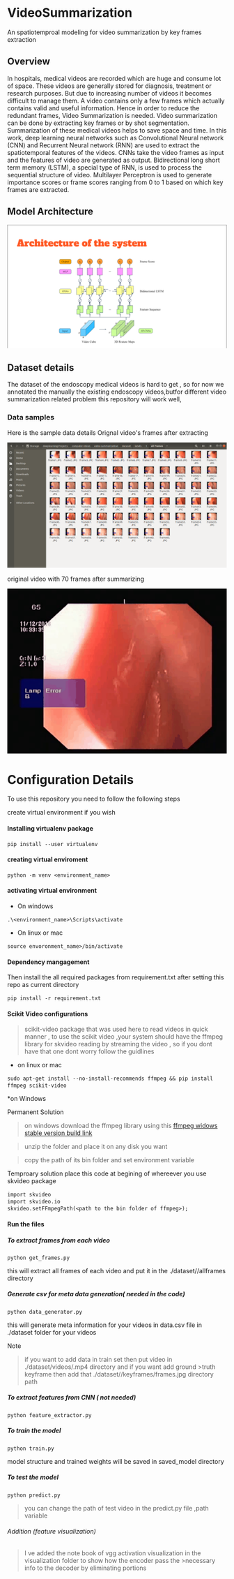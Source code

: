# VideoSummarization
An spatiotemproal modeling for video summarization by key frames extraction 

## Overview
In hospitals, medical videos are recorded which are huge and consume
lot of space. These videos are generally stored for diagnosis, treatment or
research purposes. But due to increasing number of videos it becomes difficult to
manage them. A video contains only a few frames which actually contains valid
and useful information. Hence in order to reduce the redundant frames, Video
Summarization is needed. Video summarization can be done by extracting key
frames or by shot segmentation. Summarization of these medical videos helps to
save space and time. In this  work, deep learning neural networks such as
Convolutional Neural network (CNN) and Recurrent Neural network (RNN) are
used to extract the spatiotemporal features of the videos. CNNs take the video
frames as input and the features of video are generated as output. Bidirectional
long short term memory (LSTM), a special type of RNN, is used to process the
sequential structure of video. Multilayer Perceptron is used to generate
importance scores or frame scores ranging from 0 to 1 based on which key
frames are extracted.

## Model Architecture
![Model image](https://raw.githubusercontent.com/vinotharjun/VideoSummarization/master/images/Screenshot%20from%202020-02-06%2009-01-11.png)

## Dataset details
The dataset of the endoscopy medical videos  is hard to get , so for now we annotated the manually the existing endoscopy videos,butfor different video summarization related problem this repository will work well,

### Data samples
Here is the sample data  details
Orignal video's frames after extracting 

![](https://raw.githubusercontent.com/vinotharjun/VideoSummarization/master/images/Screenshot%20from%202020-02-07%2008-31-01.png)

original video with 70 frames after summarizing 

![watch video](https://raw.githubusercontent.com/vinotharjun/VideoSummarization/master/results/result%20video.gif)

# Configuration Details

To use this repository you need to follow the following steps

create virtual environment if you wish
#### Installing virtualenv package 
```
pip install --user virtualenv
```
#### creating virtual enviroment
```
python -m venv <environment_name>
```
#### activating virtual environment
* On windows
```
.\<environment_name>\Scripts\activate

```
* On linux or mac
```
source envoronment_name>/bin/activate

```
#### Dependency mangagement
Then install the all required packages from requirement.txt after setting this repo as current directory
```
pip install -r requirement.txt

```
#### Scikit Video configurations
> scikit-video package that was used here to read videos in quick manner , to use the scikit video ,your system should have 
> the ffmpeg library for skvideo reading by streaming the video , so if you dont have that one dont worry follow the 
> guidlines

* on linux or mac
```
sudo apt-get install --no-install-recommends ffmpeg && pip install ffmpeg scikit-video

```
*on Windows

Permanent Solution
>on windows download the ffmpeg library using this [ ffmpeg widows stable version build link](https://ffmpeg.zeranoe.com/builds/)
 
 > unzip the folder and place it on any disk you want
 
 > copy the path of its bin folder and set environment variable
 
 Temproary solution
 place this code at begining of whereever you use skvideo package
```
import skvideo
import skvideo.io
skvideo.setFFmpegPath(<path to the bin folder of ffmpeg>);

```
#### Run the files
##### To extract frames from each video
```
python get_frames.py

```
this will extract all frames of each video and put it in the ./dataset/<id>/allframes directory
  
##### Generate csv for meta data generation( needed in the code)
```
python data_generator.py

```
this will generate meta information for  your videos in data.csv file in ./dataset folder for  your videos 

Note
> if you want to add data in train set then put video in ./dataset/videos/<number>.mp4 directory and if you want add ground >truth keyframe then add that  ./dataset/<number>/keyframes/frames<id>.jpg directory path
  
#####  To extract features from CNN ( not needed)
```
python feature_extractor.py
```
##### To train the model
```
python train.py

```
model structure and trained weights will be saved in saved_model directory

##### To test the model
```
python predict.py

```
> you can change the path of test video in the predict.py file ,path variable

###### Addition (feature visualization)
>I ve added the note book of vgg activation visualization in the visualization folder to show how the encoder pass the >necessary info to the decoder by eliminating portions

 
 
 
 


